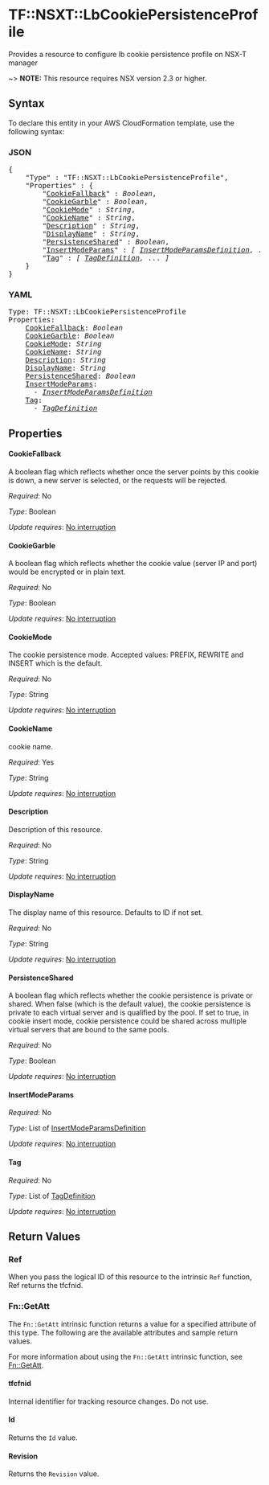 # TF::NSXT::LbCookiePersistenceProfile

Provides a resource to configure lb cookie persistence profile on NSX-T manager

~> **NOTE:** This resource requires NSX version 2.3 or higher.

## Syntax

To declare this entity in your AWS CloudFormation template, use the following syntax:

### JSON

<pre>
{
    "Type" : "TF::NSXT::LbCookiePersistenceProfile",
    "Properties" : {
        "<a href="#cookiefallback" title="CookieFallback">CookieFallback</a>" : <i>Boolean</i>,
        "<a href="#cookiegarble" title="CookieGarble">CookieGarble</a>" : <i>Boolean</i>,
        "<a href="#cookiemode" title="CookieMode">CookieMode</a>" : <i>String</i>,
        "<a href="#cookiename" title="CookieName">CookieName</a>" : <i>String</i>,
        "<a href="#description" title="Description">Description</a>" : <i>String</i>,
        "<a href="#displayname" title="DisplayName">DisplayName</a>" : <i>String</i>,
        "<a href="#persistenceshared" title="PersistenceShared">PersistenceShared</a>" : <i>Boolean</i>,
        "<a href="#insertmodeparams" title="InsertModeParams">InsertModeParams</a>" : <i>[ <a href="insertmodeparamsdefinition.md">InsertModeParamsDefinition</a>, ... ]</i>,
        "<a href="#tag" title="Tag">Tag</a>" : <i>[ <a href="tagdefinition.md">TagDefinition</a>, ... ]</i>
    }
}
</pre>

### YAML

<pre>
Type: TF::NSXT::LbCookiePersistenceProfile
Properties:
    <a href="#cookiefallback" title="CookieFallback">CookieFallback</a>: <i>Boolean</i>
    <a href="#cookiegarble" title="CookieGarble">CookieGarble</a>: <i>Boolean</i>
    <a href="#cookiemode" title="CookieMode">CookieMode</a>: <i>String</i>
    <a href="#cookiename" title="CookieName">CookieName</a>: <i>String</i>
    <a href="#description" title="Description">Description</a>: <i>String</i>
    <a href="#displayname" title="DisplayName">DisplayName</a>: <i>String</i>
    <a href="#persistenceshared" title="PersistenceShared">PersistenceShared</a>: <i>Boolean</i>
    <a href="#insertmodeparams" title="InsertModeParams">InsertModeParams</a>: <i>
      - <a href="insertmodeparamsdefinition.md">InsertModeParamsDefinition</a></i>
    <a href="#tag" title="Tag">Tag</a>: <i>
      - <a href="tagdefinition.md">TagDefinition</a></i>
</pre>

## Properties

#### CookieFallback

A boolean flag which reflects whether once the server points by this cookie is down, a new server is selected, or the requests will be rejected.

_Required_: No

_Type_: Boolean

_Update requires_: [No interruption](https://docs.aws.amazon.com/AWSCloudFormation/latest/UserGuide/using-cfn-updating-stacks-update-behaviors.html#update-no-interrupt)

#### CookieGarble

A boolean flag which reflects whether the cookie value (server IP and port) would be encrypted or in plain text.

_Required_: No

_Type_: Boolean

_Update requires_: [No interruption](https://docs.aws.amazon.com/AWSCloudFormation/latest/UserGuide/using-cfn-updating-stacks-update-behaviors.html#update-no-interrupt)

#### CookieMode

The cookie persistence mode. Accepted values: PREFIX, REWRITE and INSERT which is the default.

_Required_: No

_Type_: String

_Update requires_: [No interruption](https://docs.aws.amazon.com/AWSCloudFormation/latest/UserGuide/using-cfn-updating-stacks-update-behaviors.html#update-no-interrupt)

#### CookieName

cookie name.

_Required_: Yes

_Type_: String

_Update requires_: [No interruption](https://docs.aws.amazon.com/AWSCloudFormation/latest/UserGuide/using-cfn-updating-stacks-update-behaviors.html#update-no-interrupt)

#### Description

Description of this resource.

_Required_: No

_Type_: String

_Update requires_: [No interruption](https://docs.aws.amazon.com/AWSCloudFormation/latest/UserGuide/using-cfn-updating-stacks-update-behaviors.html#update-no-interrupt)

#### DisplayName

The display name of this resource. Defaults to ID if not set.

_Required_: No

_Type_: String

_Update requires_: [No interruption](https://docs.aws.amazon.com/AWSCloudFormation/latest/UserGuide/using-cfn-updating-stacks-update-behaviors.html#update-no-interrupt)

#### PersistenceShared

A boolean flag which reflects whether the cookie persistence is private or shared. When false (which is the default value), the cookie persistence is private to each virtual server and is qualified by the pool. If set to true, in cookie insert mode, cookie persistence could be shared across multiple virtual servers that are bound to the same pools.

_Required_: No

_Type_: Boolean

_Update requires_: [No interruption](https://docs.aws.amazon.com/AWSCloudFormation/latest/UserGuide/using-cfn-updating-stacks-update-behaviors.html#update-no-interrupt)

#### InsertModeParams

_Required_: No

_Type_: List of <a href="insertmodeparamsdefinition.md">InsertModeParamsDefinition</a>

_Update requires_: [No interruption](https://docs.aws.amazon.com/AWSCloudFormation/latest/UserGuide/using-cfn-updating-stacks-update-behaviors.html#update-no-interrupt)

#### Tag

_Required_: No

_Type_: List of <a href="tagdefinition.md">TagDefinition</a>

_Update requires_: [No interruption](https://docs.aws.amazon.com/AWSCloudFormation/latest/UserGuide/using-cfn-updating-stacks-update-behaviors.html#update-no-interrupt)

## Return Values

### Ref

When you pass the logical ID of this resource to the intrinsic `Ref` function, Ref returns the tfcfnid.

### Fn::GetAtt

The `Fn::GetAtt` intrinsic function returns a value for a specified attribute of this type. The following are the available attributes and sample return values.

For more information about using the `Fn::GetAtt` intrinsic function, see [Fn::GetAtt](https://docs.aws.amazon.com/AWSCloudFormation/latest/UserGuide/intrinsic-function-reference-getatt.html).

#### tfcfnid

Internal identifier for tracking resource changes. Do not use.

#### Id

Returns the <code>Id</code> value.

#### Revision

Returns the <code>Revision</code> value.

